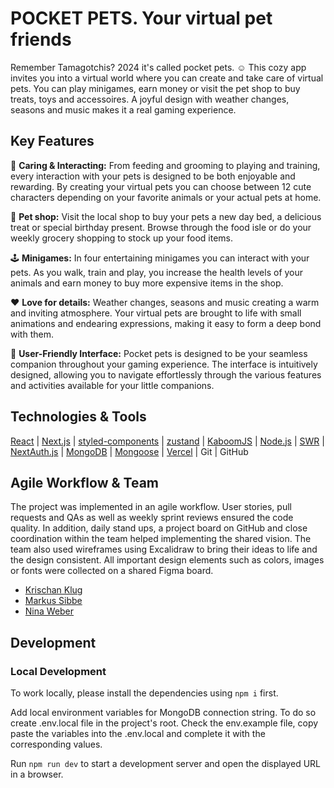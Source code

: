 # POCKET PETS. Your virtual pet friends

Remember Tamagotchis? 2024 it's called pocket pets. ☺️ This cozy app invites you into a virtual world where you can create and take care of virtual pets. You can play minigames, earn money or visit the pet shop to buy treats, toys and accessoires. A joyful design with weather changes, seasons and music makes it a real gaming experience.

## Key Features
  
🥦 **Caring & Interacting:** From feeding and grooming to playing and training, every interaction with your pets is designed to be both enjoyable and rewarding. By creating your virtual pets you can choose between 12 cute characters depending on your favorite animals or your actual pets at home. 

🐶 **Pet shop:** Visit the local shop to buy your pets a new day bed, a delicious treat or special birthday present. Browse through the food isle or do your weekly grocery shopping to stock up your food items. 

🕹️ **Minigames:** In four entertaining minigames you can interact with your pets. As you walk, train and play, you increase the health levels of your animals and earn money to buy more expensive items in the shop.

❤️ **Love for details:** Weather changes, seasons and music creating a warm and inviting atmosphere. Your virtual pets are brought to life with small animations and endearing expressions, making it easy to form a deep bond with them.

📱 **User-Friendly Interface:** Pocket pets is designed to be your seamless companion throughout your gaming experience. The interface is intuitively designed, allowing you to navigate effortlessly through the various features and activities available for your little companions.

## Technologies & Tools
[React](https://react.dev/) | [Next.js](https://nextjs.org/) | [styled-components](https://styled-components.com/) | [zustand](https://zustand-demo.pmnd.rs/) | [KaboomJS](https://kaboomjs.com/) | [Node.js](https://nodejs.org/en) | [SWR](https://swr.vercel.app/) | [NextAuth.js](https://next-auth.js.org/) | [MongoDB](https://www.mongodb.com/) | [Mongoose](https://mongoosejs.com/) | [Vercel](https://vercel.com/) | Git | GitHub 

## Agile Workflow & Team
The project was implemented in an agile workflow. User stories, pull requests and QAs as well as weekly sprint reviews ensured the code quality. In addition, daily stand ups, a project board on GitHub and close coordination within the team helped implementing the shared vision. The team also used wireframes using Excalidraw to bring their ideas to life and the design consistent. All important design elements such as colors, images or fonts were collected on a shared Figma board.
- [Krischan Klug](https://github.com/Krischan-Klug)
- [Markus Sibbe](https://github.com/Miningmark)
- [Nina Weber](https://github.com/ninagw)

## Development

### Local Development

To work locally, please install the dependencies using `npm i` first.

Add local environment variables for MongoDB connection string. To do so create .env.local file in the project's root. Check the env.example file, copy paste the variables into the .env.local and complete it with the corresponding values.

Run `npm run dev` to start a development server and open the displayed URL in a browser.
